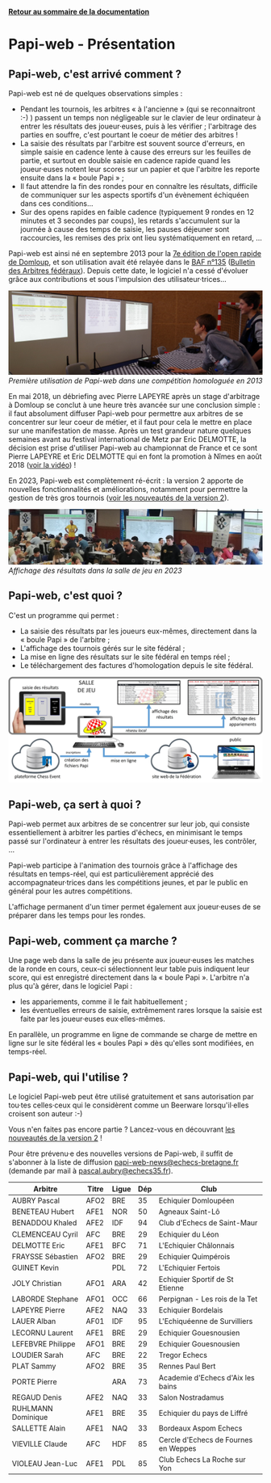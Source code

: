 **[Retour au sommaire de la documentation](../README.md)**

# Papi-web - Présentation

## Papi-web, c'est arrivé comment ?

Papi-web est né de quelques observations simples : 

- Pendant les tournois, les arbitres « à l'ancienne » (qui se reconnaitront :-) ) passent un temps non négligeable sur le clavier de leur ordinateur à entrer les résultats des joueur·euses, puis à les vérifier ; l'arbitrage des parties en souffre, c'est pourtant le coeur de métier des arbitres !
- La saisie des résultats par l'arbitre est souvent source d'erreurs, en simple saisie en cadence lente à cause des erreurs sur les feuilles de partie, et surtout en double saisie en cadence rapide quand les joueur·euses notent leur scores sur un papier et que l'arbitre les reporte ensuite dans la « boule Papi » ;
- Il faut attendre la fin des rondes pour en connaître les résultats, difficile de communiquer sur les aspects sportifs d'un évènement échiquéen dans ces conditions...
- Sur des opens rapides en faible cadence (typiquement 9 rondes en 12 minutes et 3 secondes par coups), les retards s'accumulent sur la journée à cause des temps de saisie, les pauses déjeuner sont raccourcies, les remises des prix ont lieu systématiquement en retard, ...

Papi-web est ainsi né en septembre 2013 pour la [7e édition de l'open rapide de Domloup](http://domloup.echecs35.fr/node/1561), et son utilisation avait été relayée dans le [BAF n°135](http://www.echecs.asso.fr/Arbitrage/Baf135.pdf) ([Bulletin des Arbitres fédéraux](http://www.echecs.asso.fr/Default.aspx?Cat=5)). Depuis cette date, le logiciel n'a cessé d'évoluer grâce aux contributions et sous l'impulsion des utilisateur·trices...

![Première utilisation de Papi-web dans une compétition homologuée en 2013](images/saisie-2013.jpg)
_Première utilisation de Papi-web dans une compétition homologuée en 2013_

En mai 2018, un débriefing avec Pierre LAPEYRE après un stage d'arbitrage à Domloup se conclut à une heure très avancée sur une conclusion simple : il faut absolument diffuser Papi-web pour permettre aux arbitres de se concentrer sur leur coeur de métier, et il faut pour cela le mettre en place sur une manifestation de masse. Après un test grandeur nature quelques semaines avant au festival international de Metz par Eric DELMOTTE, la décision est prise d'utiliser Papi-web au championnat de France et ce sont Pierre LAPEYRE et Eric DELMOTTE qui en font la promotion à Nîmes en août 2018 ([voir la vidéo](https://www.youtube.com/watch?v=u2arqnRH9SA)) !

En 2023, Papi-web est complètement ré-écrit : la version 2 apporte de nouvelles fonctionnalités et améliorations, notamment pour permettre la gestion de très gros tournois ([voir les nouveautés de la version 2](02-v2-news.md)).

![Affichage des résultats dans la salle de jeu](images/affichage-2023.jpg)
_Affichage des résultats dans la salle de jeu en 2023_

## Papi-web, c'est quoi ?

C'est un programme qui permet :
- La saisie des résultats par les joueurs eux-mêmes, directement dans la « boule Papi » de l'arbitre ;
- L'affichage des tournois gérés sur le site fédéral ;
- La mise en ligne des résultats sur le site fédéral en temps réel ;
- Le téléchargement des factures d'homologation depuis le site fédéral.

![Workflow](images/workflow.jpg)

## Papi-web, ça sert à quoi ?

Papi-web permet aux arbitres de se concentrer sur leur job, qui consiste essentiellement à arbitrer les parties d'échecs, en minimisant le temps passé sur l'ordinateur à entrer les résultats des joueur·euses, les contrôler, ...

Papi-web participe à l'animation des tournois grâce à l'affichage des résultats en temps-réel, qui est particulièrement apprécié des accompagnateur·trices dans les compétitions jeunes, et par le public en général pour les autres compétitions.

L'affichage permanent d'un timer permet également aux joueur·euses de se préparer dans les temps pour les rondes.

## Papi-web, comment ça marche ?

Une page web dans la salle de jeu présente aux joueur·euses les matches de la ronde en cours, ceux-ci sélectionnent leur table puis indiquent leur score, qui est enregistré directement dans la « boule Papi ». L'arbitre n'a plus qu'à gérer, dans le logiciel Papi :

- les appariements, comme il le fait habituellement ;
- les éventuelles erreurs de saisie, extrêmement rares lorsque la saisie est faite par les joueur·euses eux·elles-mêmes.

En parallèle, un programme en ligne de commande se charge de mettre en ligne sur le site fédéral les « boules Papi » dès qu'elles sont modifiées, en temps-réel.

## Papi-web, qui l'utilise ?

Le logiciel Papi-web peut être utilisé gratuitement et sans autorisation par tou·tes celles·ceux qui le considèrent comme un Beerware lorsqu'il·elles croisent son auteur :-)

Vous n'en faites pas encore partie ? Lancez-vous en découvrant [les nouveautés de la version 2](02-v2-news.md) !

Pour être prévenu·e des nouvelles versions de Papi-web, il suffit de s'abonner à la liste de diffusion papi-web-news@echecs-bretagne.fr (demande par mail à pascal.aubry@echecs35.fr).

| Arbitre            | Titre | Ligue | Dép | Club                                 |
|--------------------|-------|-------|-----|--------------------------------------|
| AUBRY Pascal       | AFO2  | BRE   | 35  | Echiquier Domloupéen                 |
| BENETEAU Hubert    | AFE1  | NOR   | 50  | Agneaux Saint-Lô                     |
| BENADDOU Khaled    | AFE2  | IDF   | 94  | Club d'Echecs de Saint-Maur          |
| CLEMENCEAU Cyril   | AFC   | BRE   | 29  | Echiquier du Léon                    |
| DELMOTTE Eric      | AFE1  | BFC   | 71  | L'Echiquier Châlonnais               |
| FRAYSSE Sébastien  | AFO2  | BRE   | 29  | Echiquier Quimpérois                 |
| GUINET Kevin       |       | PDL   | 72  | L'Echiquier Fertois                  |
| JOLY Christian     | AFO1  | ARA   | 42  | Echiquier Sportif de St Etienne      |
| LABORDE Stephane   | AFO1  | OCC   | 66  | Perpignan - Les rois de la Tet       |
| LAPEYRE Pierre     | AFE2  | NAQ   | 33  | Echiquier Bordelais                  |
| LAUER Alban        | AF01  | IDF   | 95  | L'Echiquéenne de Survilliers         |
| LECORNU Laurent    | AFE1  | BRE   | 29  | Echiquier Gouesnousien               |
| LEFEBVRE Philippe  | AFO1  | BRE   | 29  | Echiquier Gouesnousien               |
| LOUDIER Sarah      | AFC   | BRE   | 22  | Tregor Echecs                        |
| PLAT Sammy         | AFO2  | BRE   | 35  | Rennes Paul Bert                     |
| PORTE Pierre       |       | ARA   | 73  | Academie d'Echecs d'Aix les bains    |
| REGAUD Denis       | AFE2  | NAQ   | 33  | Salon Nostradamus                    |
| RUHLMANN Dominique | AFE1  | BRE   | 35  | Echiquier du pays de Liffré          |
| SALLETTE Alain     | AFE1  | NAQ   | 33  | Bordeaux Aspom Echecs                |
| VIEVILLE Claude    | AFC   | HDF   | 85  | Cercle d'Echecs de Fournes en Weppes |
| VIOLEAU Jean-Luc   | AFE1  | PDL   | 85  | Club Echecs La Roche sur Yon         |
